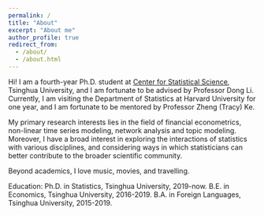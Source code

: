 ```yaml
---
permalink: /
title: "About"
excerpt: "About me"
author_profile: true
redirect_from: 
  - /about/
  - /about.html
---
```


Hi! I am a fourth-year Ph.D. student at [Center for Statistical Science](http://www.stat.tsinghua.edu.cn), Tsinghua University, and I am fortunate to be advised by Professor Dong Li. Currently, I am visiting the Department of Statistics at Harvard University for one year, and I am fortunate to be mentored by Professor Zheng (Tracy) Ke.

My primary research interests lies in the field of financial econometrics, non-linear time series modeling, network analysis and topic modeling. Moreover, I have a broad interest in exploring the interactions of statistics with various disciplines, and considering ways in which statisticians can better contribute to the broader scientific community.

Beyond academics, I love music, movies, and travelling.

Education:
Ph.D. in Statistics, Tsinghua University, 2019-now.
B.E. in Economics, Tsinghua University, 2016-2019.
B.A. in Foreign Languages, Tsinghua University, 2015-2019.
